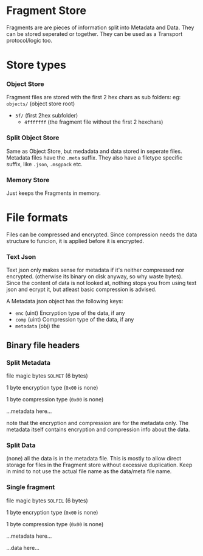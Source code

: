 # Fragment Store

Fragments are are pieces of information split into Metadata and Data.
They can be stored seperated or together.
They can be used as a Transport protocol/logic too.

# Store types

### Object Store

Fragment files are stored with the first 2 hex chars as sub folders:
eg:
`objects/` (object store root)
  - `5f/` (first 2hex subfolder)
    - `4fffffff` (the fragment file without the first 2 hexchars)

### Split Object Store

Same as Object Store, but medadata and data stored in seperate files.
Metadata files have the `.meta` suffix. They also have a filetype specific suffix, like `.json`, `.msgpack` etc.

### Memory Store

Just keeps the Fragments in memory.

# File formats

Files can be compressed and encrypted. Since compression needs the data structure to funcion, it is applied before it is encrypted.

### Text Json

Text json only makes sense for metadata if it's neither compressed nor encrypted. (otherwise its binary on disk anyway, so why waste bytes).
Since the content of data is not looked at, nothing stops you from using text json and ecrypt it, but atleast basic compression is advised.

A Metadata json object has the following keys:
- `enc` (uint) Encryption type of the data, if any
- `comp` (uint) Compression type of the data, if any
- `metadata` (obj) the 

## Binary file headers

### Split Metadata

file magic bytes `SOLMET` (6 bytes)

1 byte encryption type (`0x00` is none)

1 byte compression type (`0x00` is none)

...metadata here...

note that the encryption and compression are for the metadata only.
The metadata itself contains encryption and compression info about the data.

### Split Data

(none) all the data is in the metadata file.
This is mostly to allow direct storage for files in the Fragment store without excessive duplication.
Keep in mind to not use the actual file name as the data/meta file name.

### Single fragment

file magic bytes `SOLFIL` (6 bytes)

1 byte encryption type (`0x00` is none)

1 byte compression type (`0x00` is none)

...metadata here...

...data here...


